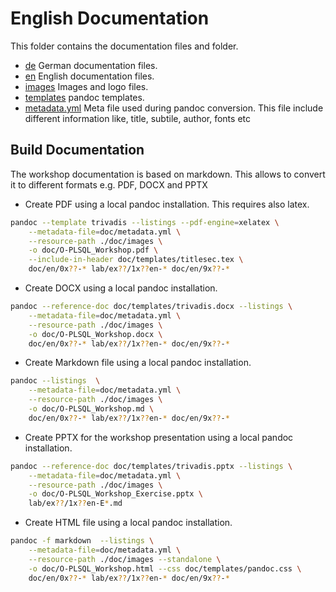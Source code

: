 # English Documentation

This folder contains the documentation files and folder.

- [de](de) German documentation files.
- [en](en) English documentation files.
- [images](images) Images and logo files.
- [templates](templates) pandoc templates.
- [metadata.yml](metadata.yml) Meta file used during pandoc conversion. This file include different information like, title, subtile, author, fonts etc

## Build Documentation

The workshop documentation is based on markdown. This allows to convert it to different formats e.g. PDF, DOCX and PPTX

- Create PDF using a local pandoc installation. This requires also latex.

```bash
pandoc --template trivadis --listings --pdf-engine=xelatex \
    --metadata-file=doc/metadata.yml \
    --resource-path ./doc/images \
    -o doc/O-PLSQL_Workshop.pdf \
    --include-in-header doc/templates/titlesec.tex \
    doc/en/0x??-* lab/ex??/1x??en-* doc/en/9x??-*
```

- Create DOCX using a local pandoc installation.

```bash
pandoc --reference-doc doc/templates/trivadis.docx --listings \
    --metadata-file=doc/metadata.yml \
    --resource-path ./doc/images \
    -o doc/O-PLSQL_Workshop.docx \
    doc/en/0x??-* lab/ex??/1x??en-* doc/en/9x??-*
```

- Create Markdown file using a local pandoc installation. 

```bash
pandoc --listings  \
    --metadata-file=doc/metadata.yml \
    --resource-path ./doc/images \
    -o doc/O-PLSQL_Workshop.md \
    doc/en/0x??-* lab/ex??/1x??en-* doc/en/9x??-*
```

- Create PPTX for the workshop presentation using a local pandoc installation.

```bash
pandoc --reference-doc doc/templates/trivadis.pptx --listings \
    --metadata-file=doc/metadata.yml \
    --resource-path ./doc/images \
    -o doc/O-PLSQL_Workshop_Exercise.pptx \
    lab/ex??/1x??en-E*.md
```

- Create HTML file using a local pandoc installation.

```bash
pandoc -f markdown  --listings \
    --metadata-file=doc/metadata.yml \
    --resource-path ./doc/images --standalone \
    -o doc/O-PLSQL_Workshop.html --css doc/templates/pandoc.css \
    doc/en/0x??-* lab/ex??/1x??en-* doc/en/9x??-*
```
